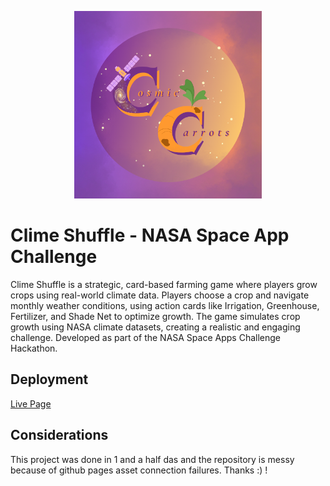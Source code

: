 
<p align="center">
  <img src="cc_logo.png" width= 300px height = 300px"></img>
</p>

# Clime Shuffle - NASA Space App Challenge

Clime Shuffle is a strategic, card-based farming game where players grow crops using real-world climate data. Players choose a crop and navigate monthly weather conditions, using action cards like Irrigation, Greenhouse, Fertilizer, and Shade Net to optimize growth. The game simulates crop growth using NASA climate datasets, creating a realistic and engaging challenge. Developed as part of the NASA Space Apps Challenge Hackathon.

## Deployment

[Live Page](https://everythingisunavailable.github.io/NASA-space-app-challange-2025-Cosmic-carrots/)

## Considerations
This project was done in 1 and a half das and the repository is messy because of github pages asset connection failures. Thanks :) !
